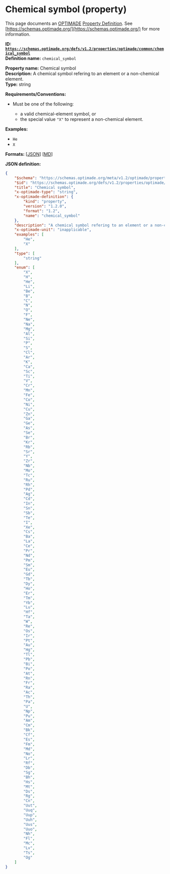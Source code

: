 # Chemical symbol (property)

This page documents an [OPTIMADE](https://www.optimade.org/) [Property Definition](https://schemas.optimade.org/#definitions). See [https://schemas.optimade.org/](https://schemas.optimade.org/) for more information.

**ID: [`https://schemas.optimade.org/defs/v1.2/properties/optimade/common/chemical_symbol`](https://schemas.optimade.org/defs/v1.2/properties/optimade/common/chemical_symbol.md)**  
**Definition name:** `chemical_symbol`

**Property name:** Chemical symbol  
**Description:** A chemical symbol refering to an element or a non-chemical element.  
**Type:** string  

**Requirements/Conventions:**

- Must be one of the following:

  - a valid chemical-element symbol, or
  - the special value `"X"` to represent a non-chemical element.

**Examples:**

- `He`
- `X`

**Formats:** [[JSON](chemical_symbol.json)] [[MD](chemical_symbol.md)]

**JSON definition:**

``` json
{
    "$schema": "https://schemas.optimade.org/meta/v1.2/optimade/property_definition.md",
    "$id": "https://schemas.optimade.org/defs/v1.2/properties/optimade/common/chemical_symbol",
    "title": "Chemical symbol",
    "x-optimade-type": "string",
    "x-optimade-definition": {
        "kind": "property",
        "version": "1.2.0",
        "format": "1.2",
        "name": "chemical_symbol"
    },
    "description": "A chemical symbol refering to an element or a non-chemical element.\n\n**Requirements/Conventions:**\n\n- Must be one of the following:\n\n  - a valid chemical-element symbol, or\n  - the special value `\"X\"` to represent a non-chemical element.",
    "x-optimade-unit": "inapplicable",
    "examples": [
        "He",
        "X"
    ],
    "type": [
        "string"
    ],
    "enum": [
        "X",
        "H",
        "He",
        "Li",
        "Be",
        "B",
        "C",
        "N",
        "O",
        "F",
        "Ne",
        "Na",
        "Mg",
        "Al",
        "Si",
        "P",
        "S",
        "Cl",
        "Ar",
        "K",
        "Ca",
        "Sc",
        "Ti",
        "V",
        "Cr",
        "Mn",
        "Fe",
        "Co",
        "Ni",
        "Cu",
        "Zn",
        "Ga",
        "Ge",
        "As",
        "Se",
        "Br",
        "Kr",
        "Rb",
        "Sr",
        "Y",
        "Zr",
        "Nb",
        "Mo",
        "Tc",
        "Ru",
        "Rh",
        "Pd",
        "Ag",
        "Cd",
        "In",
        "Sn",
        "Sb",
        "Te",
        "I",
        "Xe",
        "Cs",
        "Ba",
        "La",
        "Ce",
        "Pr",
        "Nd",
        "Pm",
        "Sm",
        "Eu",
        "Gd",
        "Tb",
        "Dy",
        "Ho",
        "Er",
        "Tm",
        "Yb",
        "Lu",
        "Hf",
        "Ta",
        "W",
        "Re",
        "Os",
        "Ir",
        "Pt",
        "Au",
        "Hg",
        "Tl",
        "Pb",
        "Bi",
        "Po",
        "At",
        "Rn",
        "Fr",
        "Ra",
        "Ac",
        "Th",
        "Pa",
        "U",
        "Np",
        "Pu",
        "Am",
        "Cm",
        "Bk",
        "Cf",
        "Es",
        "Fm",
        "Md",
        "No",
        "Lr",
        "Rf",
        "Db",
        "Sg",
        "Bh",
        "Hs",
        "Mt",
        "Ds",
        "Rg",
        "Cn",
        "Uut",
        "Uuq",
        "Uup",
        "Uuh",
        "Uus",
        "Uuo",
        "Nh",
        "Fl",
        "Mc",
        "Lv",
        "Ts",
        "Og"
    ]
}
```
